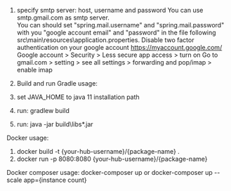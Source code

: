 
1. specify smtp server: host, username and password
You can use smtp.gmail.com as smtp server.   
You can should set "spring.mail.username" and "spring.mail.password" with you "google account email" and "password" in the file following src\main\resources\application.properties.
Disable two factor authentication on your google account   https://myaccount.google.com/
Google account > Security > Less secure app access > turn on
Go to gmail.com > setting > see all settings > forwarding and pop/imap > enable imap

2. Build and run 
Gradle usage:
1. set JAVA_HOME to java 11 installation path
2. run:  gradlew build
3. run: java -jar build\libs\*.jar 

Docker usage:
1. docker build -t {your-hub-username}/{package-name} .
2. docker run -p 8080:8080 {your-hub-username}/{package-name}

Docker composer usage:
docker-composer up or docker-composer up --scale app={instance count}